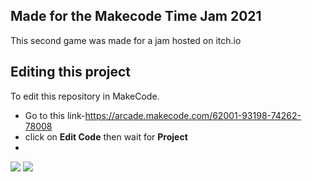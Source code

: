  

## Made for the Makecode Time Jam 2021 
This second game was made for a jam hosted on itch.io
## Editing this project 

To edit this repository in MakeCode.

* Go to this link-https://arcade.makecode.com/62001-93198-74262-78008
* click on **Edit Code** then wait for **Project**
* 
![](https://img.itch.zone/aW1hZ2UvMTA0MzY2Mi81OTYyOTExLmpwZw==/147x117%23/CEKaxH.jpg) ![](https://img.itch.zone/aW1hZ2UvMTA0MzY2Mi81OTYyOTE2LmpwZw==/147x117%23/JpWAKm.jpg)
